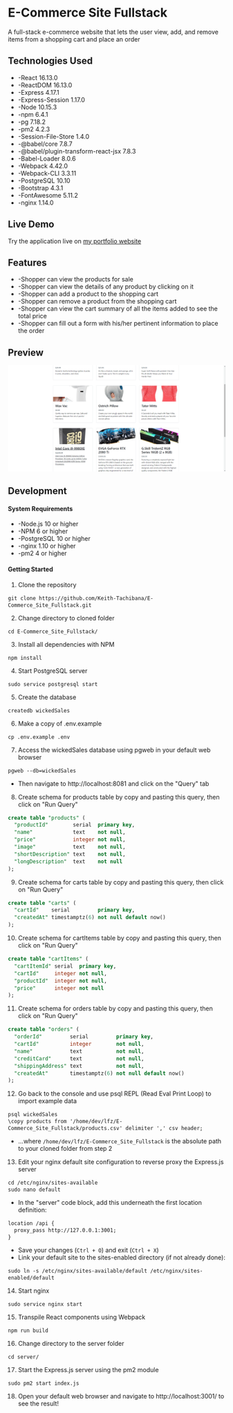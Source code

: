 # E-Commerce Site Fullstack
A full-stack e-commerce website that lets the user view, add, and remove items from a shopping cart and place an order
## Technologies Used
- -React 16.13.0
- -ReactDOM 16.13.0
- -Express 4.17.1
- -Express-Session 1.17.0
- -Node 10.15.3
- -npm 6.4.1
- -pg 7.18.2
- -pm2 4.2.3
- -Session-File-Store 1.4.0
- -@babel/core 7.8.7
- -@babel/plugin-transform-react-jsx 7.8.3
- -Babel-Loader 8.0.6
- -Webpack 4.42.0
- -Webpack-CLI 3.3.11
- -PostgreSQL 10.10
- -Bootstrap 4.3.1
- -FontAwesome 5.11.2
- -nginx 1.14.0
## Live Demo
Try the application live on [my portfolio website](https://www.keith-tachibana.com/portfolio/eCommerceSite/server/public/index.html)
## Features
- -Shopper can view the products for sale
- -Shopper can view the details of any product by clicking on it
- -Shopper can add a product to the shopping cart
- -Shopper can remove a product from the shopping cart
- -Shopper can view the cart summary of all the items added to see the total price
- -Shopper can fill out a form with his/her pertinent information to place the order
## Preview
![E-Commerce Site Fullstack Preview](preview.gif "E-Commerce Site Fullstack Preview")
## Development
#### System Requirements
- -Node.js 10 or higher
- -NPM 6 or higher
- -PostgreSQL 10 or higher
- -nginx 1.10 or higher
- -pm2 4 or higher
#### Getting Started
1. Clone the repository
  ```shell
  git clone https://github.com/Keith-Tachibana/E-Commerce_Site_Fullstack.git
  ```
2. Change directory to cloned folder
  ```shell
  cd E-Commerce_Site_Fullstack/
  ```
3. Install all dependencies with NPM
  ```shell
  npm install
  ```
4. Start PostgreSQL server
  ```shell
  sudo service postgresql start
  ```
5. Create the database
  ```shell
  createdb wickedSales
  ```
6. Make a copy of .env.example
  ```shell
  cp .env.example .env
  ```
7. Access the wickedSales database using pgweb in your default web browser
  ```shell
  pgweb --db=wickedSales
  ```
  - Then navigate to http://localhost:8081 and click on the "Query" tab
8. Create schema for products table by copy and pasting this query, then click on "Run Query"
  ```sql
  create table "products" (
    "productId"        serial  primary key,
    "name"             text    not null,
    "price"            integer not null,
    "image"            text    not null,
    "shortDescription" text    not null,
    "longDescription"  text    not null
  );
  ```
9. Create schema for carts table by copy and pasting this query, then click on "Run Query"
  ```sql
  create table "carts" (
    "cartId"    serial         primary key,
    "createdAt" timestamptz(6) not null default now()
  );
  ```
10. Create schema for cartItems table by copy and pasting this query, then click on "Run Query"
  ```sql
  create table "cartItems" (
    "cartItemId" serial  primary key,
    "cartId"     integer not null,
    "productId"  integer not null,
    "price"      integer not null
  );
  ```
11. Create schema for orders table by copy and pasting this query, then click on "Run Query"
  ```sql
  create table "orders" (
    "orderId"         serial         primary key,
    "cartId"          integer        not null,
    "name"            text           not null,
    "creditCard"      text           not null,
    "shippingAddress" text           not null,
    "createdAt"       timestamptz(6) not null default now()
  );
  ```
12. Go back to the console and use psql REPL (Read Eval Print Loop) to import example data
  ```shell
  psql wickedSales
  \copy products from '/home/dev/lfz/E-Commerce_Site_Fullstack/products.csv' delimiter ',' csv header;
  ```
  - ...where `/home/dev/lfz/E-Commerce_Site_Fullstack` is the absolute path to your cloned folder from step 2
13. Edit your nginx default site configuration to reverse proxy the Express.js server
  ```shell
  cd /etc/nginx/sites-available
  sudo nano default
  ```
   - In the "server" code block, add this underneath the first location definition:
  ```shell
  location /api {
    proxy_pass http://127.0.0.1:3001;
  }
  ```
   - Save your changes (`Ctrl + O`) and exit (`Ctrl + X`)
   - Link your default site to the sites-enabled directory (if not already done):
  ```shell
  sudo ln -s /etc/nginx/sites-available/default /etc/nginx/sites-enabled/default
  ```
14. Start nginx
  ```shell
  sudo service nginx start
  ```
15. Transpile React components using Webpack
  ```shell
  npm run build
  ```
16. Change directory to the server folder
  ```shell
  cd server/
  ```
17. Start the Express.js server using the pm2 module
  ```shell
  sudo pm2 start index.js
  ```
18. Open your default web browser and navigate to http://localhost:3001/ to see the result!

  
